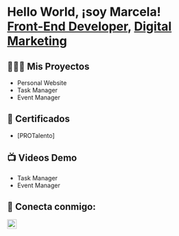 <h1>Hello World, ¡soy Marcela! <br/><a href="https://github.com/Marcetmr">Front-End Developer</a>, <a href="https://www.linkedin.com/in/marcetmr/">Digital Marketing</a></h1>

<h2>👩🏽‍💻 Mis Proyectos</h2>

  - Personal Website
  - Task Manager
  - Event Manager


<h2>📄 Certificados </h2>

- [PROTalento]

<h2>📺 Videos Demo</h2>

- Task Manager
- Event Manager


<h2> 🤳 Conecta conmigo:</h2>

[<img align="left" alt="NaekMejia | LinkedIn" width="22px" src="https://cdn.jsdelivr.net/npm/simple-icons@v3/icons/linkedin.svg" />][linkedin]

[linkedin]: https://www.linkedin.com/in/marcetmr/

<!--
**naekm/naekmv** es un repositorio ✨ _special_ ✨ ya que el archivo `README.md` (este archivo ) aparece directamente en tu perfil de Github.

Aquí hay más cosas que puedes incluir:

- 🔭 Estoy trabajando en ...
- 🌱 Actualmente aprendo ...
- 👯 Estoy buscando colaborar con ...
- 💬 Me puedes preguntar de ...
- 📫 Cómo contactarme: ...

-->
